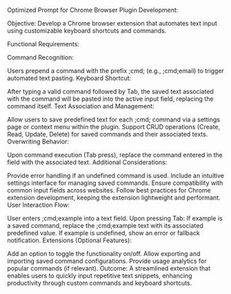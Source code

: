 Optimized Prompt for Chrome Browser Plugin Development:

Objective:
Develop a Chrome browser extension that automates text input using customizable keyboard shortcuts and commands.

Functional Requirements:

Command Recognition:

Users prepend a command with the prefix ;cmd; (e.g., ;cmd;email) to trigger automated text pasting.
Keyboard Shortcut:

After typing a valid command followed by Tab, the saved text associated with the command will be pasted into the active input field, replacing the command itself.
Text Association and Management:

Allow users to save predefined text for each ;cmd; command via a settings page or context menu within the plugin.
Support CRUD operations (Create, Read, Update, Delete) for saved commands and their associated texts.
Overwriting Behavior:

Upon command execution (Tab press), replace the command entered in the field with the associated text.
Additional Considerations:

Provide error handling if an undefined command is used.
Include an intuitive settings interface for managing saved commands.
Ensure compatibility with common input fields across websites.
Follow best practices for Chrome extension development, keeping the extension lightweight and performant.
User Interaction Flow:

User enters ;cmd;example into a text field.
Upon pressing Tab:
If example is a saved command, replace the ;cmd;example text with its associated predefined value.
If example is undefined, show an error or fallback notification.
Extensions (Optional Features):

Add an option to toggle the functionality on/off.
Allow exporting and importing saved command configurations.
Provide usage analytics for popular commands (if relevant).
Outcome:
A streamlined extension that enables users to quickly input repetitive text snippets, enhancing productivity through custom commands and keyboard shortcuts.
